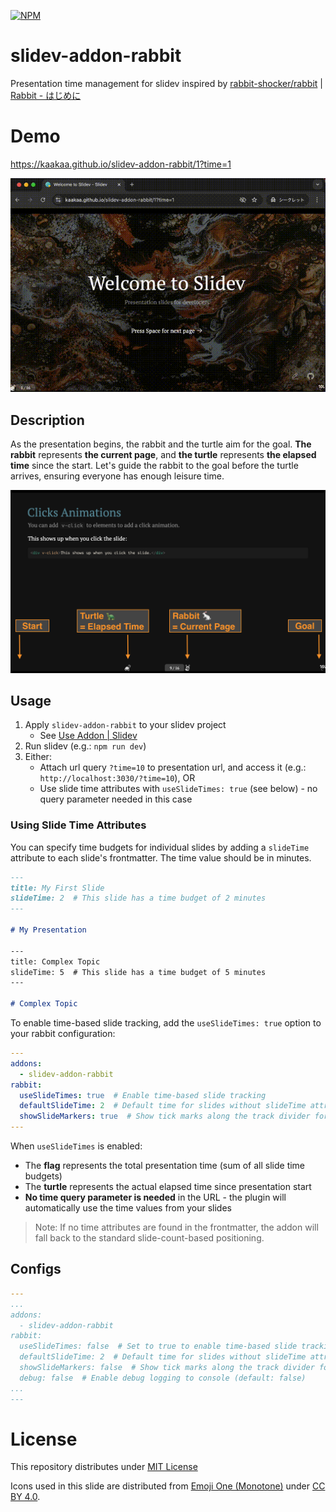 [![NPM](https://img.shields.io/npm/v/slidev-addon-rabbit)](https://www.npmjs.com/package/slidev-addon-rabbit)
# slidev-addon-rabbit

Presentation time management for slidev inspired by [rabbit\-shocker/rabbit](https://github.com/rabbit-shocker/rabbit/) | [Rabbit \- はじめに](https://rabbit-shocker.org/ja/)

# Demo

https://kaakaa.github.io/slidev-addon-rabbit/1?time=1

![](./assets/screen.gif)

## Description

As the presentation begins, the rabbit and the turtle aim for the goal. **The rabbit** represents **the current page**, and **the turtle** represents **the elapsed time** since the start. Let's guide the rabbit to the goal before the turtle arrives, ensuring everyone has enough leisure time.

![](./assets/description.png)

## Usage

1. Apply `slidev-addon-rabbit` to your slidev project
   - See [Use Addon \| Slidev](https://sli.dev/addons/use.html)
2. Run slidev (e.g.: `npm run dev`)
3. Either:
   - Attach url query `?time=10` to presentation url, and access it (e.g.: `http://localhost:3030/?time=10`), OR
   - Use slide time attributes with `useSlideTimes: true` (see below) - no query parameter needed in this case

### Using Slide Time Attributes

You can specify time budgets for individual slides by adding a `slideTime` attribute to each slide's frontmatter. The time value should be in minutes.

```md
---
title: My First Slide
slideTime: 2  # This slide has a time budget of 2 minutes
---

# My Presentation

---
title: Complex Topic
slideTime: 5  # This slide has a time budget of 5 minutes
---

# Complex Topic
```

To enable time-based slide tracking, add the `useSlideTimes: true` option to your rabbit configuration:

```yaml
---
addons:
  - slidev-addon-rabbit
rabbit:
  useSlideTimes: true  # Enable time-based slide tracking
  defaultSlideTime: 2  # Default time for slides without slideTime attribute (defaults to 2 minutes)
  showSlideMarkers: true  # Show tick marks along the track divider for each slide (defaults to false)
---
```

When `useSlideTimes` is enabled:

- The **flag** represents the total presentation time (sum of all slide time budgets)
- The **turtle** represents the actual elapsed time since presentation start
- **No time query parameter is needed** in the URL - the plugin will automatically use the time values from your slides

> Note: If no time attributes are found in the frontmatter, the addon will fall back to the standard slide-count-based positioning.

## Configs

```yaml
---
...
addons:
  - slidev-addon-rabbit
rabbit:
  useSlideTimes: false  # Set to true to enable time-based slide tracking (default: false)
  defaultSlideTime: 2  # Default time for slides without slideTime attribute (defaults to 2 minutes)
  showSlideMarkers: false  # Show tick marks along the track divider for each slide (default: false)
  debug: false  # Enable debug logging to console (default: false)
...
---
```

# License

This repository distributes under [MIT License](./LICENSE)

Icons used in this slide are distributed from [Emoji One \(Monotone\)](https://icon-sets.iconify.design/emojione-monotone/) under [CC BY 4.0](https://creativecommons.org/licenses/by/4.0/deed.ja).

